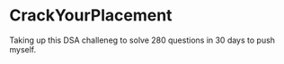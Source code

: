 # CrackYourPlacement
Taking up this DSA challeneg to solve 280 questions in 30 days to push myself.

